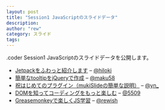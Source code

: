 ```yaml
---
layout: post
title: "Session1 JavaScriptのスライドデータ"
description:
author: "rew"
category: スライド
tags:
---
```

<p>.coder Session1 JavaScriptのスライドデータを公開します。</p>
<ul>
    <li><a href="/data/1/hiloki/">Jetpackをふわっと紹介します</a> &#8211; <a href="//twitter.com/hiloki">@hiloki</a></li>
    <li><a href="/data/1/maku/">簡単なtooltipをjQueryで作成</a> &#8211; <a href="//twitter.com/maku58">@maku58</a></li>
    <li><a href="/data/1/hogenishi/">祝はじめてのプラグイン（mukiSlideの簡単な説明）</a> &#8211; <a href="//twitter.com/yn_">@yn_</a></li>
    <li><a href="http://www.slideshare.net/5509/dom-3583929">DOMを知ってコーディングをもっと楽しむ</a> &#8211; <a href="//twitter.com/5509">@5509</a></li>
    <li><a href="/data/1/rewish/">Greasemonkeyで楽しくJS学習</a> &#8211; <a href="//twitter.com/rewish">@rewish</a></li>
</ul>